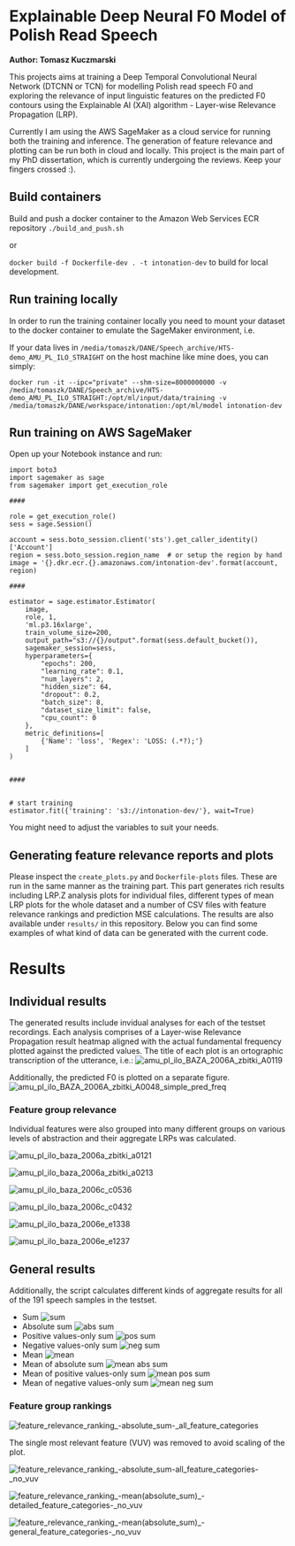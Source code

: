 # Explainable Deep Neural F0 Model of Polish Read Speech
**Author: Tomasz Kuczmarski**

This projects aims at training a Deep Temporal Convolutional Neural Network (DTCNN or TCN) for modelling Polish read speech F0 and exploring the relevance of input linguistic features on the predicted F0 contours using the Explainable AI (XAI) algorithm - Layer-wise Relevance Propagation (LRP).

Currently I am using the AWS SageMaker as a cloud service for running both the training and inference. The generation of feature relevance and plotting can be run both in cloud and locally.
This project is the main part of my PhD dissertation, which is currently undergoing the reviews. Keep your fingers crossed :).

## Build containers
Build and push a docker container to the Amazon Web Services ECR repository
`./build_and_push.sh`

or 

`docker build -f Dockerfile-dev . -t intonation-dev`
to build for local development.

## Run training locally
In order to run the training container locally you need to mount your dataset to the docker container to emulate the SageMaker environment, i.e.

If your data lives in `/media/tomaszk/DANE/Speech_archive/HTS-demo_AMU_PL_ILO_STRAIGHT` on the host machine like mine does, you can simply:

`docker run -it --ipc="private" --shm-size=8000000000 -v /media/tomaszk/DANE/Speech_archive/HTS-demo_AMU_PL_ILO_STRAIGHT:/opt/ml/input/data/training -v /media/tomaszk/DANE/workspace/intonation:/opt/ml/model intonation-dev`

## Run training on AWS SageMaker

Open up your Notebook instance and run:
```
import boto3
import sagemaker as sage
from sagemaker import get_execution_role

####

role = get_execution_role()
sess = sage.Session()

account = sess.boto_session.client('sts').get_caller_identity()['Account']
region = sess.boto_session.region_name  # or setup the region by hand
image = '{}.dkr.ecr.{}.amazonaws.com/intonation-dev'.format(account, region)

####

estimator = sage.estimator.Estimator(
    image,
    role, 1,
    'ml.p3.16xlarge',
    train_volume_size=200,
    output_path="s3://{}/output".format(sess.default_bucket()),
    sagemaker_session=sess,
    hyperparameters={
        "epochs": 200,
        "learning_rate": 0.1,
        "num_layers": 2,
        "hidden_size": 64,
        "dropout": 0.2,
        "batch_size": 8,
        "dataset_size_limit": false,
        "cpu_count": 0
    },
    metric_definitions=[
        {'Name': 'loss', 'Regex': 'LOSS: (.*?);'}
    ]
)


####


# start training
estimator.fit({'training': 's3://intonation-dev/'}, wait=True)

```

You might need to adjust the variables to suit your needs.


## Generating feature relevance reports and plots
Please inspect the `create_plots.py` and `Dockerfile-plots` files. These are run in the same manner as the training part. This part generates rich results including LRP.Z analysis plots for individual files, different types of mean LRP plots for the whole dataset and a number of CSV files with feature relevance rankings and prediction MSE calculations.
The results are also available under `results/` in this repository. Below you can find some examples of what kind of data can be generated with the current code.

# Results

## Individual results
The generated results include invidual analyses for each of the testset recordings. Each analysis comprises of a Layer-wise Relevance Propagation result heatmap aligned with the actual fundamental frequency plotted against the predicted values. The title of each plot is an ortographic transcription of the utterance, i.e.:
![amu_pl_ilo_BAZA_2006A_zbitki_A0119](https://github.com/mrslacklines/intonation_synthesis/blob/master/intonation_synthesis/results/relevance/plots/raw/amu_pl_ilo_baza_2006a_zbitki_a0119.png)

Additionally, the predicted F0 is plotted on a separate figure.
![amu_pl_ilo_BAZA_2006A_zbitki_A0048_simple_pred_freq](https://github.com/mrslacklines/intonation_synthesis/blob/master/intonation_synthesis/results/f0/plots/predicted/amu_pl_ilo_BAZA_2006A_zbitki_A0048_simple_pred_freq.png)

### Feature group relevance
Individual features were also grouped into many different groups on various levels of abstraction and their aggregate LRPs was calculated.

![amu_pl_ilo_baza_2006a_zbitki_a0121](https://github.com/mrslacklines/intonation_synthesis/blob/master/intonation_synthesis/results/relevance/plots/feature_groups/specific/linguistic_level/with_relation_type/linguistic_levels_and_relation_types_amu_pl_ilo_baza_2006a_zbitki_a0121.png)

![amu_pl_ilo_baza_2006a_zbitki_a0213](https://github.com/mrslacklines/intonation_synthesis/blob/master/intonation_synthesis/results/relevance/plots/feature_groups/specific/linguistic_level/with_relation_type/linguistic_levels_and_relation_types_amu_pl_ilo_baza_2006a_zbitki_a0213.png)

![amu_pl_ilo_baza_2006c_c0536](https://github.com/mrslacklines/intonation_synthesis/blob/master/intonation_synthesis/results/relevance/plots/feature_groups/specific/linguistic_level/with_relation_type/linguistic_levels_and_relation_types_amu_pl_ilo_baza_2006c_c0536.png)

![amu_pl_ilo_baza_2006c_c0432](https://github.com/mrslacklines/intonation_synthesis/blob/master/intonation_synthesis/results/relevance/plots/feature_groups/general/general_feature_categories_amu_pl_ilo_baza_2006c_c0432.png)

![amu_pl_ilo_baza_2006e_e1338](https://github.com/mrslacklines/intonation_synthesis/blob/master/intonation_synthesis/results/relevance/plots/feature_groups/detailed/detailed_feature_categories_amu_pl_ilo_baza_2006e_e1338.png)

![amu_pl_ilo_baza_2006e_e1237](https://github.com/mrslacklines/intonation_synthesis/blob/master/intonation_synthesis/results/relevance/plots/feature_groups/all/all_feature_categories_amu_pl_ilo_baza_2006e_e1237.png)


## General results
Additionally, the script calculates different kinds of aggregate results for all of the 191 speech samples in the testset.
* Sum
![sum](https://github.com/mrslacklines/intonation_synthesis/blob/master/intonation_synthesis/results/relevance/plots/aggregate/sum.png)
* Absolute sum
![abs sum](https://github.com/mrslacklines/intonation_synthesis/blob/master/intonation_synthesis/results/relevance/plots/aggregate/absolute_sum.png)
* Positive values-only sum
![pos sum](https://github.com/mrslacklines/intonation_synthesis/blob/master/intonation_synthesis/results/relevance/plots/aggregate/positive_values_sum.png)
* Negative values-only sum
![neg sum](https://github.com/mrslacklines/intonation_synthesis/blob/master/intonation_synthesis/results/relevance/plots/aggregate/negative_values_sum.png)
* Mean
![mean](https://github.com/mrslacklines/intonation_synthesis/blob/master/intonation_synthesis/results/relevance/plots/aggregate/mean_(sum).png)
* Mean of absolute sum
![mean abs sum](https://github.com/mrslacklines/intonation_synthesis/blob/master/intonation_synthesis/results/relevance/plots/aggregate/mean_(absolute_sum).png)
* Mean of positive values-only sum
![mean pos sum](https://github.com/mrslacklines/intonation_synthesis/blob/master/intonation_synthesis/results/relevance/plots/aggregate/mean_(positive_only_sum).png)
* Mean of negative values-only sum
![mean neg sum](https://github.com/mrslacklines/intonation_synthesis/blob/master/intonation_synthesis/results/relevance/plots/aggregate/mean_(negative_only_sum).png)

### Feature group rankings

![feature_relevance_ranking_-_absolute_sum_-_all_feature_categories](https://github.com/mrslacklines/intonation_synthesis/blob/master/intonation_synthesis/results/relevance/rankings/plots/feature_relevance_ranking_-_absolute_sum_-_all_feature_categories.png)

The single most relevant feature (VUV) was removed to avoid scaling of the plot. 

![feature_relevance_ranking_-_absolute_sum_-_all_feature_categories_-_no_vuv](https://github.com/mrslacklines/intonation_synthesis/blob/master/intonation_synthesis/results/relevance/rankings/plots/feature_relevance_ranking_-_absolute_sum_-_all_feature_categories_-_no_vuv.png)

![feature_relevance_ranking_-_mean_(absolute_sum)_-_detailed_feature_categories_-_no_vuv](https://github.com/mrslacklines/intonation_synthesis/blob/master/intonation_synthesis/results/relevance/rankings/plots/feature_relevance_ranking_-_mean_(absolute_sum)_-_detailed_feature_categories_-_no_vuv.png)

![feature_relevance_ranking_-_mean_(absolute_sum)_-_general_feature_categories_-_no_vuv](https://github.com/mrslacklines/intonation_synthesis/blob/master/intonation_synthesis/results/relevance/rankings/plots/feature_relevance_ranking_-_mean_(absolute_sum)_-_general_feature_categories_-_no_vuv.png)
